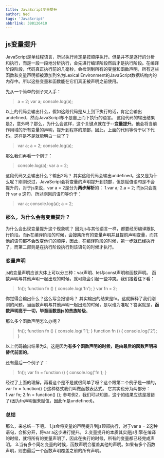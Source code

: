```yaml
---
title: JavaScript变量提升
author: Ned
tags: 'JavaScript'
abbrlink: 388126410
---
```


## js变量提升

JavaScript是单线程语言，所以执行肯定是按顺序执行。但是并不是逐行的分析和执行，而是一段一段地分析执行，会先进行编译阶段然后才是执行阶段。在编译阶段阶段，代码真正执行前的几毫秒，会检测到所有的变量和函数声明，所有这些函数和变量声明都被添加到名为Lexical Environment的JavaScript数据结构内的内存中。所以这些变量和函数能在它们真正被声明之前使用。

先从一个简单的例子来入手：

> a = 2;
> var a;
> console.log(a);

<!-- more -->

以上的代码会输出什么，假如这段代码是从上到下执行的话，肯定会输出undefined，然而JavaScript却不是自上而下执行的语言。
这段代码的输出结果是2，意外吗？那么，为什么会这样，这个关键点就在于--**变量提升**。他会将当前作用域的所有变量的声明，提升到程序的顶部，因此，上面的代码等价于以下代码，这样是不是就能明白一些了？

> var a;
> a = 2;
> console.log(a);

那么我们再看一个例子：

> console.log(a);
> var a = 2;

这段代码又会输出什么？输出2吗？
其实这段代码会输出undefined。这又是为什么呢？刚刚说过，JavaScript会将变量的声明提升到顶部，但是赋值语句是不会提升的，对于js来说，var a = 2是分为**两步解析**的：
1.var a;
2.a = 2;
而js只会提升 var a 这句，所以刚刚的语句等价于：

> var a;
> console.log(a);
> a = 2;

### 那么，为什么会有变量提升？

为什么会出现变量提升这个现象呢？
因为js与其他语言一样，都要经历编译跟执行阶段。而js在编译阶段的时候，会搜集所有的变量声明并且提前声明变量，而其他的语句都不会改变他们的顺序，因此，在编译阶段的时候，第一步就已经执行了，而第二部则是在执行阶段执行到该语句的时候才执行。

### 变量声明

js的变量声明应该大体上可以分三种：var声明、let与const声明和函数声明。
函数声明与其他声明一起出现的时候，就可能会引起一些冲突。我们接着往下看：

> fn();
> function fn () {
> console.log('fn');
> }
> var fn = 2;

你觉得会输出什么？这么写会报错吗？
其实输出的结果是fn。这就解释了我们刚刚的问题，当函数声明与其他声明一起出现的时候，是以谁为准呢？答案就是，**函数声明高于一切，毕竟函数是js的贵族阶级**。

那么多个函数声明怎么办呢？

> fn();
> function fn () {
> console.log('1');
> }
> function fn () {
> console.log('2');
> }

以上代码输出结果为2。这是因为**有多个函数声明的时候，是由最后的函数声明来替代前面的**。

还有最后一个例子了：

> fn();
> var fn = function () {
> console.log('fn');
> }

经过了上面的理解，再看这个是不是就很简单了呀？这个跟第二个例子是一样的，var fn = function() {}这种格式我们叫做函数表达式。
它其实也分为两部分：
1.var fn;
2.fn = function() {};
参考例2，我们可以知道，这个的结果应该是报错了(因为fn声明但未赋值，因此fn是undefined)。

### 总结

那么，来总结一下吧。
1.js会将变量的声明提升到js顶部执行，对于var a = 2这种语句，会拆分开，将var a这步进行提升。
2.变量提升的本质其实是js引擎在编译的时候，就将所有的变量声明了，因此在执行的时候，所有的变量都已经完成声明。
3.当有多个同名变量的时候，函数声明会覆盖其他的声明。如果有多个函数声明，则由最后一个函数声明覆盖之前的所有声明。